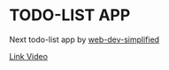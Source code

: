# TODO-LIST APP

Next todo-list app by [web-dev-simplified](https://www.youtube.com/@WebDevSimplified/)

[Link Video](https://youtu.be/NgayZAuTgwM?si=NSkdQViskikyJEDa)
